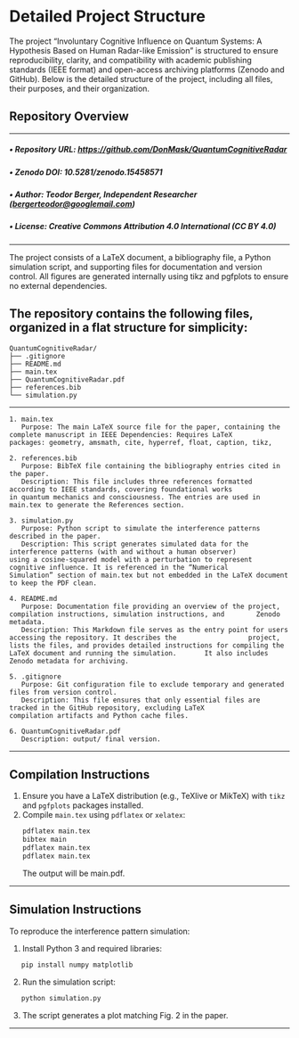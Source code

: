 # Detailed Project Structure
The project “Involuntary Cognitive Influence on Quantum Systems: A Hypothesis Based on Human Radar-like Emission” is structured to ensure reproducibility, clarity, and compatibility with academic publishing standards (IEEE format) and open-access archiving platforms (Zenodo and GitHub). Below is the detailed structure of the project, including all files, their purposes, and their organization.

## Repository Overview
___
##### •  Repository URL: https://github.com/DonMask/QuantumCognitiveRadar
##### •  Zenodo DOI: 10.5281/zenodo.15458571
##### •  Author: Teodor Berger, Independent Researcher (bergerteodor@googlemail.com)
##### •  License: Creative Commons Attribution 4.0 International (CC BY 4.0)
___
The project consists of a LaTeX document, a bibliography file, a Python simulation script, and supporting files for documentation and version control. All figures are generated internally using tikz and pgfplots to ensure no external dependencies.

## The repository contains the following files, organized in a flat structure for simplicity:
```
QuantumCognitiveRadar/
├── .gitignore
├── README.md
├── main.tex
├── QuantumCognitiveRadar.pdf
├── references.bib
└── simulation.py
```
___
```
1. main.tex
   Purpose: The main LaTeX source file for the paper, containing the complete manuscript in IEEE Dependencies: Requires LaTeX      packages: geometry, amsmath, cite, hyperref, float, caption, tikz,

2. references.bib
   Purpose: BibTeX file containing the bibliography entries cited in the paper.
   Description: This file includes three references formatted according to IEEE standards, covering foundational works             in quantum mechanics and consciousness. The entries are used in main.tex to generate the References section.

3. simulation.py
   Purpose: Python script to simulate the interference patterns described in the paper.
   Description: This script generates simulated data for the interference patterns (with and without a human observer)             using a cosine-squared model with a perturbation to represent cognitive influence. It is referenced in the “Numerical           Simulation” section of main.tex but not embedded in the LaTeX document to keep the PDF clean.

4. README.md
   Purpose: Documentation file providing an overview of the project, compilation instructions, simulation instructions, and        Zenodo metadata.
   Description: This Markdown file serves as the entry point for users accessing the repository. It describes the                  project, lists the files, and provides detailed instructions for compiling the LaTeX document and running the simulation.       It also includes Zenodo metadata for archiving.

5. .gitignore
   Purpose: Git configuration file to exclude temporary and generated files from version control.
   Description: This file ensures that only essential files are tracked in the GitHub repository, excluding LaTeX                  compilation artifacts and Python cache files.

6. QuantumCognitiveRadar.pdf
   Description: output/ final version.
```
___
## Compilation Instructions
1. Ensure you have a LaTeX distribution (e.g., TeXlive or MikTeX) with `tikz` and `pgfplots` packages installed.
2. Compile `main.tex` using `pdflatex` or `xelatex`:
   ```bash
   pdflatex main.tex
   bibtex main
   pdflatex main.tex
   pdflatex main.tex
   ```
   The output will be main.pdf.
___
## Simulation Instructions
   To reproduce the interference pattern simulation:
1. Install Python 3 and required libraries:
```bash
   pip install numpy matplotlib
```
2. Run the simulation script:
```bash
   python simulation.py
```
3. The script generates a plot matching Fig. 2 in the paper.
___
